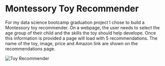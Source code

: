 # Montessory Toy Recommender

For my data science bootcamp graduation project I chose to build a Montessory toy recommender. On a webpage, the user needs to select the age group of their child and the skills the toy should help develope. Once this information is provided a page will load with 5 recommendations. The name of the toy, image, price and Amazon link are shown on the recommendations page.

![Toy Recommender](https://user-images.githubusercontent.com/80095773/130857750-1eba597e-1410-44da-a3fc-a749885b0df6.gif)
